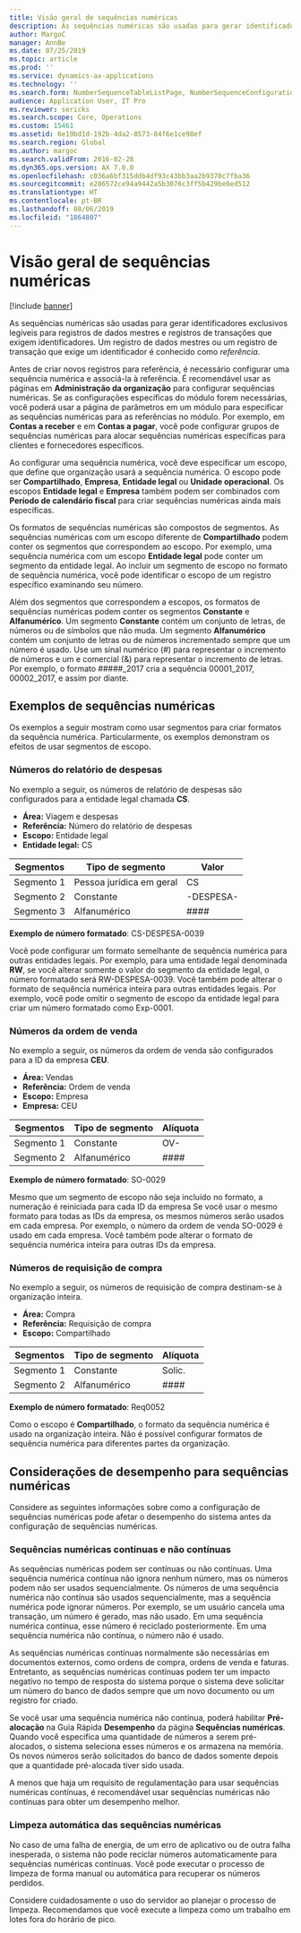 ```yaml
---
title: Visão geral de sequências numéricas
description: As sequências numéricas são usadas para gerar identificadores exclusivos legíveis para registros de dados mestres e registros de transações que exigem identificadores.
author: MargoC
manager: AnnBe
ms.date: 07/25/2019
ms.topic: article
ms.prod: ''
ms.service: dynamics-ax-applications
ms.technology: ''
ms.search.form: NumberSequenceTableListPage, NumberSequenceConfiguration
audience: Application User, IT Pro
ms.reviewer: sericks
ms.search.scope: Core, Operations
ms.custom: 15461
ms.assetid: 6e19bd1d-192b-4da2-8573-84f6e1ce98ef
ms.search.region: Global
ms.author: margoc
ms.search.validFrom: 2016-02-28
ms.dyn365.ops.version: AX 7.0.0
ms.openlocfilehash: c036a6bf315ddb4df93c43bb3aa2b9370c7fba36
ms.sourcegitcommit: e286572ce94a9442a5b3076c3ff5b429be0ed512
ms.translationtype: HT
ms.contentlocale: pt-BR
ms.lasthandoff: 08/06/2019
ms.locfileid: "1864807"
---
```

# <a name="number-sequences-overview"></a>Visão geral de sequências numéricas

[!include [banner](../includes/banner.md)]

As sequências numéricas são usadas para gerar identificadores exclusivos legíveis para registros de dados mestres e registros de transações que exigem identificadores. Um registro de dados mestres ou um registro de transação que exige um identificador é conhecido como *referência*.

Antes de criar novos registros para referência, é necessário configurar uma sequência numérica e associá-la à referência. É recomendável usar as páginas em **Administração da organização** para configurar sequências numéricas. Se as configurações específicas do módulo forem necessárias, você poderá usar a página de parâmetros em um módulo para especificar as sequências numéricas para as referências no módulo. Por exemplo, em **Contas a receber** e em **Contas a pagar**, você pode configurar grupos de sequências numéricas para alocar sequências numéricas específicas para clientes e fornecedores específicos.

Ao configurar uma sequência numérica, você deve especificar um escopo, que define que organização usará a sequência numérica. O escopo pode ser **Compartilhado**, **Empresa**, **Entidade legal** ou **Unidade operacional**. Os escopos **Entidade legal** e **Empresa** também podem ser combinados com **Período de calendário fiscal** para criar sequências numéricas ainda mais específicas.

Os formatos de sequências numéricas são compostos de segmentos. As sequências numéricas com um escopo diferente de **Compartilhado** podem conter os segmentos que correspondem ao escopo. Por exemplo, uma sequência numérica com um escopo **Entidade legal** pode conter um segmento da entidade legal. Ao incluir um segmento de escopo no formato de sequência numérica, você pode identificar o escopo de um registro específico examinando seu número.

Além dos segmentos que correspondem a escopos, os formatos de sequências numéricas podem conter os segmentos **Constante** e **Alfanumérico**. Um segmento **Constante** contém um conjunto de letras, de números ou de símbolos que não muda. Um segmento **Alfanumérico** contém um conjunto de letras ou de números incrementado sempre que um número é usado. Use um sinal numérico (\#) para representar o incremento de números e um e comercial (&) para representar o incremento de letras. Por exemplo, o formato \#\#\#\#\#\_2017 cria a sequência 00001\_2017, 00002\_2017, e assim por diante.

## <a name="number-sequence-examples"></a>Exemplos de sequências numéricas

Os exemplos a seguir mostram como usar segmentos para criar formatos da sequência numérica. Particularmente, os exemplos demonstram os efeitos de usar segmentos de escopo.

### <a name="expense-report-numbers"></a>Números do relatório de despesas

No exemplo a seguir, os números de relatório de despesas são configurados para a entidade legal chamada **CS**.

- **Área:** Viagem e despesas
- **Referência:** Número do relatório de despesas
- **Escopo:** Entidade legal
- **Entidade legal:** CS

| Segmentos  | Tipo de segmento | Valor     |
|-----------|--------------|-----------|
| Segmento 1 | Pessoa jurídica em geral | CS        |
| Segmento 2 | Constante     | -DESPESA- |
| Segmento 3 | Alfanumérico | \#\#\#\#  |

**Exemplo de número formatado**: CS-DESPESA-0039

Você pode configurar um formato semelhante de sequência numérica para outras entidades legais. Por exemplo, para uma entidade legal denominada **RW**, se você alterar somente o valor do segmento da entidade legal, o número formatado será RW-DESPESA-0039. Você também pode alterar o formato de sequência numérica inteira para outras entidades legais. Por exemplo, você pode omitir o segmento de escopo da entidade legal para criar um número formatado como Exp-0001.

### <a name="sales-order-numbers"></a>Números da ordem de venda

No exemplo a seguir, os números da ordem de venda são configurados para a ID da empresa **CEU**.

- **Área:** Vendas
- **Referência:** Ordem de venda
- **Escopo:** Empresa
- **Empresa:** CEU

| Segmentos  | Tipo de segmento | Alíquota    |
|-----------|--------------|----------|
| Segmento 1 | Constante     | OV-      |
| Segmento 2 | Alfanumérico | \#\#\#\# |

**Exemplo de número formatado**: SO-0029

Mesmo que um segmento de escopo não seja incluído no formato, a numeração é reiniciada para cada ID da empresa Se você usar o mesmo formato para todas as IDs da empresa, os mesmos números serão usados em cada empresa. Por exemplo, o número da ordem de venda SO-0029 é usado em cada empresa. Você também pode alterar o formato de sequência numérica inteira para outras IDs da empresa.

### <a name="purchase-requisition-numbers"></a>Números de requisição de compra

No exemplo a seguir, os números de requisição de compra destinam-se à organização inteira.

- **Área:** Compra
- **Referência:** Requisição de compra
- **Escopo:** Compartilhado

| Segmentos  | Tipo de segmento | Alíquota    |
|-----------|--------------|----------|
| Segmento 1 | Constante     | Solic.      |
| Segmento 2 | Alfanumérico | \#\#\#\# |

**Exemplo de número formatado**: Req0052

Como o escopo é **Compartilhado**, o formato da sequência numérica é usado na organização inteira. Não é possível configurar formatos de sequência numérica para diferentes partes da organização.

## <a name="performance-considerations-for-number-sequences"></a>Considerações de desempenho para sequências numéricas

Considere as seguintes informações sobre como a configuração de sequências numéricas pode afetar o desempenho do sistema antes da configuração de sequências numéricas.

### <a name="continuous-and-non-continuous-number-sequences"></a>Sequências numéricas contínuas e não contínuas

As sequências numéricas podem ser contínuas ou não contínuas. Uma sequência numérica contínua não ignora nenhum número, mas os números podem não ser usados sequencialmente. Os números de uma sequência numérica não contínua são usados sequencialmente, mas a sequência numérica pode ignorar números. Por exemplo, se um usuário cancela uma transação, um número é gerado, mas não usado. Em uma sequência numérica contínua, esse número é reciclado posteriormente. Em uma sequência numérica não contínua, o número não é usado.

As sequências numéricas contínuas normalmente são necessárias em documentos externos, como ordens de compra, ordens de venda e faturas. Entretanto, as sequências numéricas contínuas podem ter um impacto negativo no tempo de resposta do sistema porque o sistema deve solicitar um número do banco de dados sempre que um novo documento ou um registro for criado.

Se você usar uma sequência numérica não contínua, poderá habilitar **Pré-alocação** na Guia Rápida **Desempenho** da página **Sequências numéricas**. Quando você especifica uma quantidade de números a serem pré-alocados, o sistema seleciona esses números e os armazena na memória. Os novos números serão solicitados do banco de dados somente depois que a quantidade pré-alocada tiver sido usada.

A menos que haja um requisito de regulamentação para usar sequências numéricas contínuas, é recomendável usar sequências numéricas não contínuas para obter um desempenho melhor.

### <a name="automatic-cleanup-of-number-sequences"></a>Limpeza automática das sequências numéricas

No caso de uma falha de energia, de um erro de aplicativo ou de outra falha inesperada, o sistema não pode reciclar números automaticamente para sequências numéricas contínuas. Você pode executar o processo de limpeza de forma manual ou automática para recuperar os números perdidos.

Considere cuidadosamente o uso do servidor ao planejar o processo de limpeza. Recomendamos que você execute a limpeza como um trabalho em lotes fora do horário de pico.
